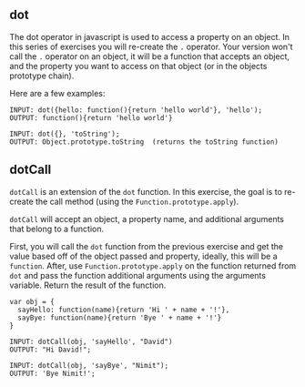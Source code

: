 ## dot

The dot operator in javascript is used to access a property on an object.  In this series of exercises you will re-create the
`.` operator. Your version won't call the `.` operator on an object, it will be a function that accepts an object, and the property
you want to access on that object (or in the objects prototype chain).

Here are a few examples:

```
INPUT: dot({hello: function(){return 'hello world'}, 'hello');
OUTPUT: function(){return 'hello world'}

INPUT: dot({}, 'toString');
OUTPUT: Object.prototype.toString  (returns the toString function)
```



## dotCall

`dotCall` is an extension of the `dot` function.  In this exercise, the goal is to re-create the call method (using the `Function.prototype.apply`).

`dotCall` will accept an object, a property name, and additional arguments that belong to a function.

First, you will call the `dot` function from the previous exercise and get the value based off of the object passed and property, ideally, this will be a `function`.  After, use `Function.prototype.apply` on the function returned from `dot` and pass the function additional arguments using the arguments variable.  Return the result of the function.

```
var obj = {
  sayHello: function(name){return 'Hi ' + name + '!'},
  sayBye: function(name){return 'Bye ' + name + '!'}
}

INPUT: dotCall(obj, 'sayHello', "David")
OUTPUT: "Hi David!";

INPUT: dotCall(obj, 'sayBye', "Nimit");
OUTPUT: 'Bye Nimit!';
```
